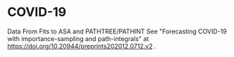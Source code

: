 # COVID-19
Data From Fits to ASA and PATHTREE/PATHINT
See "Forecasting COVID-19 with importance-sampling and path-integrals" at https://doi.org/10.20944/preprints202012.0712.v2 .
